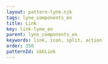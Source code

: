 ```yaml
---
layout: pattern-lyne.njk
tags: lyne_components_en
title: Link
key: link-lyne_en
parent: lyne_components_en
keywords: link, icon, split, action
order: 350
patternId: sbbLink
---
```

